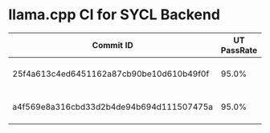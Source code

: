 # llama.cpp CI for SYCL Backend

|Commit ID|UT PassRate|Warn|Date|Author|Log|
|-|-|-|-|-|-|
| 25f4a613c4ed6451162a87cb90be10d610b49f0f|95.0%|-1|2024-03-28 08:55:24|Neo Zhang Jianyu <jianyu.zhang@intel.com>|[log](./log/25f4a613c4ed6451162a87cb90be10d610b49f0f)|
| a4f569e8a316cbd33d2b4de94b694d111507475a|95.0%|-1|2024-03-27 09:47:06|Neo Zhang Jianyu <jianyu.zhang@intel.com>|[log](./log/a4f569e8a316cbd33d2b4de94b694d111507475a)|
